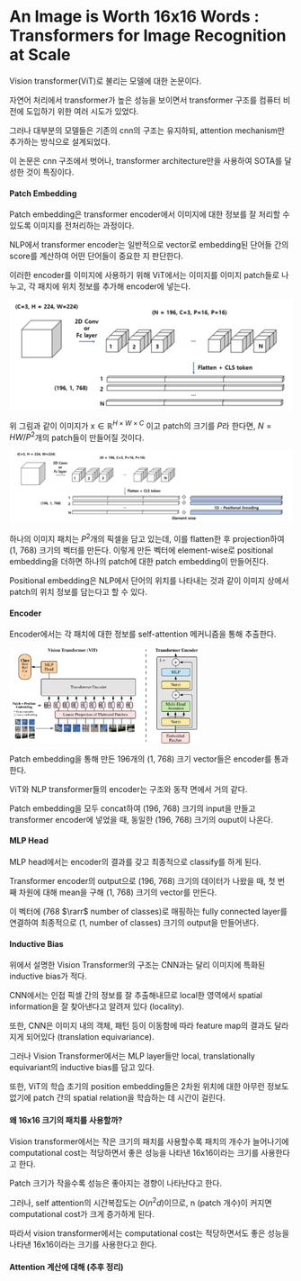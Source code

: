 # An Image is Worth 16x16 Words : Transformers for Image Recognition at Scale



Vision transformer(ViT)로 불리는 모델에 대한 논문이다. 



자연어 처리에서 transformer가 높은 성능을 보이면서 transformer 구조를 컴퓨터 비전에 도입하기 위한 여러 시도가 있었다.

그러나 대부분의 모델들은 기존의 cnn의 구조는 유지하되, attention mechanism만 추가하는 방식으로 설계되었다.

이 논문은 cnn 구조에서 벗어나, transformer architecture만을 사용하여 SOTA를 달성한 것이 특징이다.



#### Patch Embedding

Patch embedding은 transformer encoder에서 이미지에 대한 정보를 잘 처리할 수 있도록 이미지를 전처리하는 과정이다.

NLP에서 transformer encoder는 일반적으로 vector로 embedding된 단어들 간의 score를 계산하여 어떤 단어들이 중요한 지 판단한다.

이러한 encoder를 이미지에 사용하기 위해 ViT에서는 이미지를 이미지 patch들로 나누고, 각 패치에 위치 정보를 추가해 encoder에 넣는다.



<img src="../assets/images/2024-03-11-Vision Transformer/다운로드.png" alt="다운로드" style="zoom: 50%;" />



위 그림과 같이 이미지가 $\mathbf{\text{x}} \in \mathbb{R}^{H \times W \times C}$ 이고 patch의 크기를 $P$라 한다면, $N=HW/P^2$​​​개의 patch들이 만들어질 것이다.



<img src="../assets/images/2024-03-11-Vision Transformer/다운로드 (1).png" alt="다운로드 (1)" style="zoom: 67%;" />



하나의 이미지 패치는 $P^2$개의 픽셀을 담고 있는데, 이를 flatten한 후 projection하여 (1, 768) 크기의 벡터를 만든다. 이렇게 만든 벡터에 element-wise로 positional embedding을 더하면 하나의 patch에 대한 patch embedding이 만들어진다.

Positional embedding은 NLP에서 단어의 위치를 나타내는 것과 같이 이미지 상에서 patch의 위치 정보를 담는다고 할 수 있다.



#### Encoder

Encoder에서는 각 패치에 대한 정보를 self-attention 메커니즘을 통해 추출한다. 

<img src="../assets/images/2024-03-11-Vision Transformer/vit_architecture.jpg" alt="vit_architecture" style="zoom: 33%;" />

Patch embedding을 통해 만든 196개의 (1, 768) 크기 vector들은 encoder를 통과한다.

ViT와 NLP transformer들의 encoder는 구조와 동작 면에서 거의 같다.

Patch embedding을 모두 concat하여 (196, 768) 크기의 input을 만들고 transformer encoder에 넣었을 때, 동일한 (196, 768) 크기의 ouput이 나온다.



#### MLP Head

MLP head에서는 encoder의 결과를 갖고 최종적으로 classify를 하게 된다.

Transformer encoder의 output으로 (196, 768) 크기의 데이터가 나왔을 때, 첫 번 째 차원에 대해 mean을 구해 (1, 768) 크기의 vector를 만든다.

이 벡터에 (768 $\rarr$ number of classes)로 매핑하는 fully connected layer를 연결하여 최종적으로 (1, number of classes) 크기의 output을 만들어낸다.



#### Inductive Bias

위에서 설명한 Vision Transformer의 구조는 CNN과는 달리 이미지에 특화된 inductive bias가 적다. 

CNN에서는 인접 픽셀 간의 정보를 잘 추출해내므로 local한 영역에서 spatial information을 잘 찾아낸다고 알려져 있다 (locality).

또한, CNN은 이미지 내의 객체, 패턴 등이 이동함에 따라 feature map의 결과도 달라지게 되어있다 (translation equivariance).



그러나 Vision Transformer에서는 MLP layer들만 local, translationally equivariant의 inductive bias를 담고 있다.

또한, ViT의 학습 초기의 position embedding들은 2차원 위치에 대한 아무런 정보도 없기에 patch 간의 spatial relation을 학습하는 데 시간이 걸린다.



#### 왜 16x16 크기의 패치를 사용할까?

Vision transformer에서는 작은 크기의 패치를 사용할수록 패치의 개수가 늘어나기에 computational cost는 적당하면서 좋은 성능을 나타낸 16x16이라는 크기를 사용한다고 한다.

Patch 크기가 작을수록 성능은 좋아지는 경향이 나타난다고 한다.

그러나, self attention의 시간복잡도는 $O(n^2d)$​이므로, n (patch 개수)이 커지면 computational cost가 크게 증가하게 된다.

따라서 vision transformer에서는 computational cost는 적당하면서도 좋은 성능을 나타낸 16x16이라는 크기를 사용한다고 한다.



#### Attention 계산에 대해 (추후 정리)